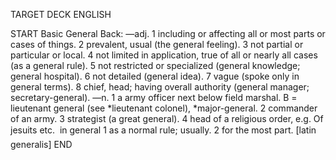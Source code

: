 TARGET DECK
ENGLISH

START
Basic
General
Back: —adj. 1 including or affecting all or most parts or cases of things. 2 prevalent, usual (the general feeling). 3 not partial or particular or local. 4 not limited in application, true of all or nearly all cases (as a general rule). 5 not restricted or specialized (general knowledge; general hospital). 6 not detailed (general idea). 7 vague (spoke only in general terms). 8 chief, head; having overall authority (general manager; secretary-general). —n. 1 a army officer next below field marshal. B = lieutenant general (see *lieutenant colonel), *major-general. 2 commander of an army. 3 strategist (a great general). 4 head of a religious order, e.g. Of jesuits etc.  in general 1 as a normal rule; usually. 2 for the most part. [latin generalis]
END
